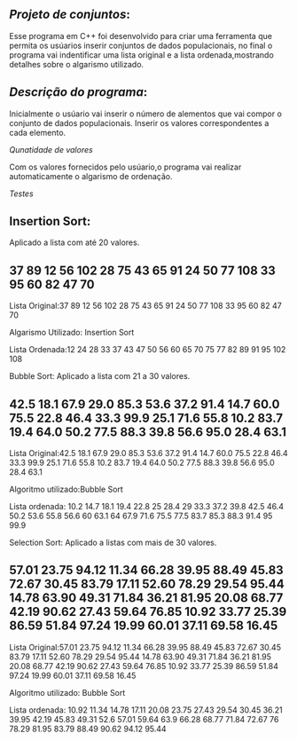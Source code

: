 *Projeto de conjuntos*:
--

Esse programa em C++ foi desenvolvido para criar uma ferramenta que permita os usúarios inserir conjuntos de dados populacionais,
no final o programa vai indentificar uma lista original e a lista ordenada,mostrando detalhes sobre o algarismo utilizado.

*Descrição do programa*:
--

Inicialmente o usúario vai inserir o número de alementos que vai compor o conjunto de dados populacionais.
Inserir os valores correspondentes a cada elemento.

*Qunatidade de valores*

Com os valores fornecidos pelo usúario,o programa vai realizar automaticamente o algarismo de ordenação.

*Testes*

Insertion Sort:
--
Aplicado a lista com até 20 valores.

37
89
12
56
102
28
75
43
65
91
24
50
77
108
33
95
60
82
47
70
--
Lista Original:37 89 12 56 102 28 75 43 65 91 24 50 77 108 33 95 60 82 47 70

Algarismo Utilizado: Insertion Sort

Lista Ordenada:12 24 28 33 37 43 47 50 56 60 65 70 75 77 82 89 91 95 102 108

Bubble Sort:
Aplicado a lista com 21 a 30 valores.

42.5
18.1
67.9
29.0
85.3
53.6
37.2
91.4
14.7
60.0
75.5
22.8
46.4
33.3
99.9
25.1
71.6
55.8
10.2
83.7
19.4
64.0
50.2
77.5
88.3
39.8
56.6
95.0
28.4
63.1
--
Lista Original:42.5 18.1 67.9 29.0 85.3 53.6 37.2 91.4 14.7 60.0 75.5 22.8 46.4 33.3 99.9 25.1 71.6 55.8 10.2 83.7 
19.4 64.0 50.2 77.5 88.3 39.8 56.6 95.0 28.4 63.1

Algoritmo utilizado:Bubble Sort

Lista ordenada: 10.2 14.7 18.1 19.4 22.8 25 28.4 29 33.3 37.2 39.8 42.5 46.4 50.2 53.6 55.8 56.6 60 63.1 64 67.9 71.6 75.5 77.5 83.7 85.3 88.3 91.4 95 99.9 

Selection Sort:
Aplicado a listas com mais de 30 valores.

57.01
23.75
94.12
11.34
66.28
39.95
88.49
45.83
72.67
30.45
83.79
17.11
52.60 
78.29 
29.54
95.44
14.78
63.90
49.31
71.84
36.21
81.95
20.08
68.77
42.19
90.62
27.43 
59.64
76.85 
10.92
33.77
25.39
86.59 
51.84 
97.24 
19.99
60.01
37.11
69.58
16.45
--
Lista Original:57.01  23.75  94.12  11.34  66.28  39.95  88.49  45.83 72.67  30.45  83.79 17.11  52.60 78.29 29.54 95.44 
14.78 63.90 49.31 71.84 36.21 81.95 20.08 68.77 42.19 90.62 27.43 59.64 76.85 10.92 33.77 25.39 86.59 51.84 97.24 19.99 60.01 37.11 69.58 16.45

Algoritmo utilizado: Bubble Sort

Lista ordenada: 10.92 11.34 14.78 17.11 20.08 23.75 27.43 29.54 30.45 36.21 39.95 42.19 45.83 49.31 52.6 57.01 59.64 63.9 66.28 68.77 71.84 72.67 76 78.29 81.95 83.79 88.49 90.62 94.12 95.44 
